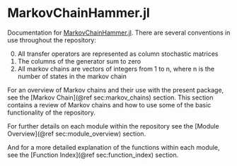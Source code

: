 # MarkovChainHammer.jl

Documentation for [MarkovChainHammer.jl](https://github.com/sandreza/MarkovChainHammer.jl). There are several conventions in use throughout the repository: 

0. All transfer operators are represented as column stochastic matrices
0. The columns of the generator sum to zero
0. All markov chains are vectors of integers from 1 to n, where n is the number of states in the markov chain

For an overview of Markov chains and their use with the present package, see the [Markov Chain](@ref sec:markov_chains) section. This section contains a review of Markov chains and how to use some of the basic functionality of the repository.

For further details on each module within the repository see the [Module Overview](@ref sec:module_overview) section. 

And for a more detailed explanation of the functions within each module, see the [Function Index](@ref sec:function_index) section.
